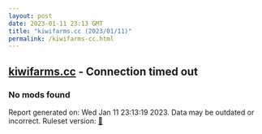 ```yaml
---
layout: post
date: 2023-01-11 23:13 GMT
title: "kiwifarms.cc (2023/01/11)"
permalink: /kiwifarms-cc.html
---
```



## [kiwifarms.cc](https://kiwifarms.cc) - Connection timed out

### No mods found

Report generated on: Wed Jan 11 23:13:19 2023. Data may be outdated or incorrect.
Ruleset version: [🧁](/version-cupcake)
